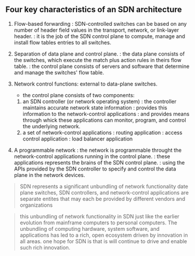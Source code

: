 ## Four key characteristics of an SDN architecture 
1. Flow-based forwarding
   : SDN-controlled switches can be based on any number of header field values in the transport, network, or link-layer header.
   : it is the job of the SDN control plane to compute, manage and install flow tables entries to all switches.
   
2. Separation of data plane and control plane.
   : the data plane consists of the switches, which execute the match plus action rules in theirs flow table.
   : the control plane consists of servers and software that determine and manage the switches' flow table.
   
3. Network control functions: external to data-plane switches.
   - the control plane consists of two components:
   1. an SDN controller (or network operating system)
      : the controller maintains accurate network state information
      : provides this information to the network-control applications
      : and provides means through whick these applications can monitor, program, and control the underlying network.
   2. a set of network-control applications
      : routing application
      : access control application
      : load balancer application

4. A programmable network
   : the network is programmable throught the network-control applications running in the control plane.
   : these applications represents the brains of the SDN control plane.
   : using the APIs provided by the SDN controller to specify and control the data plane in the network devices.

> SDN represents a significant unbundling of network functionality
> date plane switches, SDN controllers, and network-control applications are separate entites that may each be provided by different vendors and organizations

> this unbundling of network functionality in SDN just like the earlier evolution from mainframe computers to personal computers.
> The unbundling of computing hardware, system software, and applications has led to a rich, open ecosystem driven by innovation in all areas.
> one hope for SDN is that is will continue to drive and enable such rich innovation.

